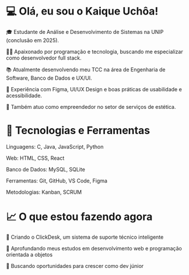 # 💻 Olá, eu sou o Kaique Uchôa!

🎓 Estudante de Análise e Desenvolvimento de Sistemas na UNIP (conclusão em 2025).

👨‍💻 Apaixonado por programação e tecnologia, buscando me especializar como desenvolvedor full stack.

📚 Atualmente desenvolvendo meu TCC na área de Engenharia de Software, Banco de Dados e UX/UI.

🎨 Experiência com Figma, UI/UX Design e boas práticas de usabilidade e acessibilidade.

💼 Também atuo como empreendedor no setor de serviços de estética.

# 🚀 Tecnologias e Ferramentas

Linguagens: C, Java, JavaScript, Python

Web: HTML, CSS, React

Banco de Dados: MySQL, SQLite

Ferramentas: Git, GitHub, VS Code, Figma

Metodologias: Kanban, SCRUM

# 📈 O que estou fazendo agora

🔹 Criando o ClickDesk, um sistema de suporte técnico inteligente

🔹 Aprofundando meus estudos em desenvolvimento web e programação orientada a objetos

🔹 Buscando oportunidades para crescer como dev júnior


